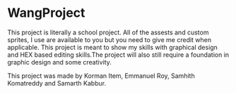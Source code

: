 # WangProject
This project is literally a school project.
All of the assests and custom sprites, I use are available to you but you need to give me credit when applicable.
This project is meant to show my skills with graphical design and HEX based editing skills.The project will also  still require a foundation in graphic design and some creativity.

This project was made by Korman Item, Emmanuel Roy, Samhith Komatreddy and Samarth Kabbur.
